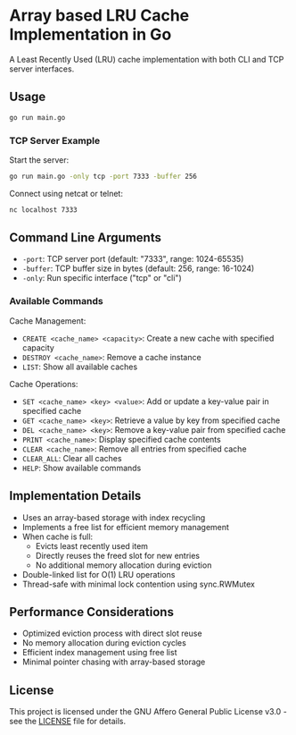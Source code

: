 # Array based LRU Cache Implementation in Go

A Least Recently Used (LRU) cache implementation with both CLI and TCP server interfaces.

## Usage

```bash
go run main.go
```

### TCP Server Example

Start the server:
```bash
go run main.go -only tcp -port 7333 -buffer 256
```

Connect using netcat or telnet:
```bash
nc localhost 7333
```

## Command Line Arguments

- `-port`: TCP server port (default: "7333", range: 1024-65535)
- `-buffer`: TCP buffer size in bytes (default: 256, range: 16-1024)
- `-only`: Run specific interface ("tcp" or "cli")

### Available Commands

Cache Management:
- `CREATE <cache_name> <capacity>`: Create a new cache with specified capacity
- `DESTROY <cache_name>`: Remove a cache instance
- `LIST`: Show all available caches

Cache Operations:
- `SET <cache_name> <key> <value>`: Add or update a key-value pair in specified cache
- `GET <cache_name> <key>`: Retrieve a value by key from specified cache
- `DEL <cache_name> <key>`: Remove a key-value pair from specified cache
- `PRINT <cache_name>`: Display specified cache contents
- `CLEAR <cache_name>`: Remove all entries from specified cache
- `CLEAR_ALL`: Clear all caches
- `HELP`: Show available commands

## Implementation Details

- Uses an array-based storage with index recycling
- Implements a free list for efficient memory management
- When cache is full:
  - Evicts least recently used item
  - Directly reuses the freed slot for new entries
  - No additional memory allocation during eviction
- Double-linked list for O(1) LRU operations
- Thread-safe with minimal lock contention using sync.RWMutex

## Performance Considerations

- Optimized eviction process with direct slot reuse
- No memory allocation during eviction cycles
- Efficient index management using free list
- Minimal pointer chasing with array-based storage

## License

This project is licensed under the GNU Affero General Public License v3.0 - see the [LICENSE](LICENSE) file for details.